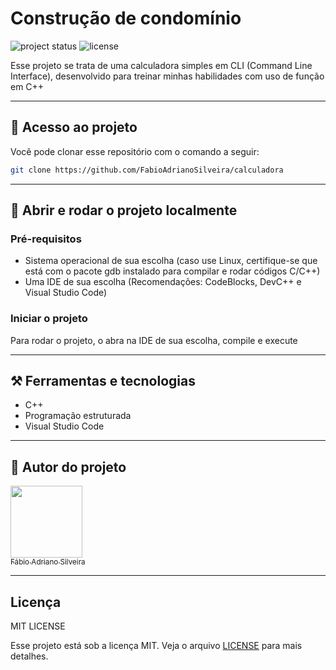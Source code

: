 # Construção de condomínio

![project status](https://img.shields.io/badge/Development-COMPLETE-00FF00)
![license](https://img.shields.io/badge/License-MIT-4B9081)

Esse projeto se trata de uma calculadora simples em CLI (Command Line Interface), desenvolvido para treinar minhas habilidades com uso de função em C++

---

## :file_folder: Acesso ao projeto

Você pode clonar esse repositório com o comando a seguir:

```bash
git clone https://github.com/FabioAdrianoSilveira/calculadora
```

---

## :open_file_folder: Abrir e rodar o projeto localmente

### Pré-requisitos

* Sistema operacional de sua escolha (caso use Linux, certifique-se que está com o pacote gdb instalado para compilar e rodar códigos C/C++)
* Uma IDE de sua escolha (Recomendações: CodeBlocks, DevC++ e Visual Studio Code)

### Iniciar o projeto

Para rodar o projeto, o abra na IDE de sua escolha, compile e execute

---

## :hammer_and_pick: Ferramentas e tecnologias

* C++
* Programação estruturada
* Visual Studio Code

---

## :bust_in_silhouette: Autor do projeto

[<img src="https://avatars.githubusercontent.com/u/85971223?v=4" width=115><br><sub>Fábio Adriano Silveira</sub>](https://github.com/FabioAdrianoSilveira)

---

## Licença

MIT LICENSE

Esse projeto está sob a licença MIT. Veja o arquivo [LICENSE](LICENSE) para mais detalhes.
